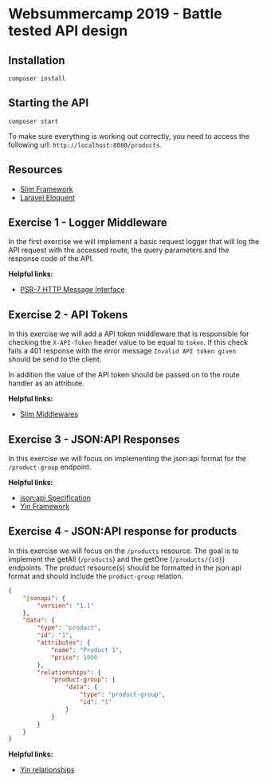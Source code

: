 # Websummercamp 2019 - Battle tested API design

## Installation

```
composer install
```

## Starting the API

```
composer start
```

To make sure everything is working out correctly, you need to access the following url: `http://localhost:8080/products`.

## Resources

* [Slim Framework](https://www.slimframework.com/docs/v4/)
* [Laravel Eloquent](https://laravel.com/docs/5.8/eloquent)

## Exercise 1 - Logger Middleware

In the first exercise we will implement a basic request logger that will log the API request with the accessed route, the query parameters and the response code of the API.

**Helpful links:**
* [PSR-7 HTTP Message Interface](https://www.php-fig.org/psr/psr-7/)

## Exercise 2 - API Tokens

In this exercise we will add a API token middleware that is responsible for checking the `X-API-Token` header value to be equal to `token`. If this check fails a 401 response with the error message `Invalid API token given` should be send to the client.

In addition the value of the API token should be passed on to the route handler as an attribute.

**Helpful links:**
* [Slim Middlewares](https://www.slimframework.com/docs/v4/concepts/middleware.html)

## Exercise 3 - JSON:API Responses

In this exercise we will focus on implementing the json:api format for the `/product-group` endpoint.

**Helpful links:**
* [json:api Specification](https://jsonapi.org/format/)
* [Yin Framework](https://github.com/woohoolabs/yin)

## Exercise 4 - JSON:API response for products

In this exercise we will focus on the `/products` resource. The goal is to implement the getAll (`/products`) and the getOne (`/products/{id}`) endpoints. The product resource(s) should be formatted in the json:api format and should include the `product-group` relation.

```json
{
    "jsonapi": {
        "version": "1.1"
    },
    "data": {
        "type": "product",
        "id": "1",
        "attributes": {
            "name": "Product 1",
            "price": 1000
        },
        "relationships": {
            "product-group": {
                "data": {
                    "type": "product-group",
                    "id": "1"
                }
            }
        }
    }
}
```

**Helpful links:**
* [Yin relationships](https://github.com/woohoolabs/yin#resources)